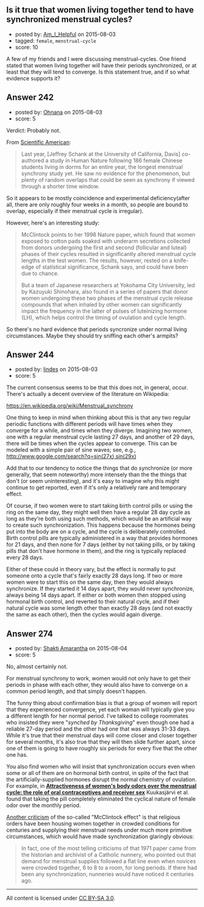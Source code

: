 ## Is it true that women living together tend to have synchronized menstrual cycles?

- posted by: [Am_I_Helpful](https://stackexchange.com/users/4256604/am-i-helpful) on 2015-08-03
- tagged: `female`, `menstrual-cycle`
- score: 10

A few of my friends and I were discussing menstrual-cycles.  One friend stated that women living together will have their periods synchronized, or at least that they will tend to converge.  Is this statement true, and if so what evidence supports it?


## Answer 242

- posted by: [Ohnana](https://stackexchange.com/users/5216208/ohnana) on 2015-08-03
- score: 5

<p>Verdict: Probably not. </p>

<p>From <a href="http://www.scientificamerican.com/article/do-women-who-live-together-menstruate-together/">Scientific American</a>:</p>

<blockquote>
  <p>Last year, [Jeffrey Schank at the University of California, Davis] co-authored a study in Human Nature following 186 female Chinese students living in dorms for an entire year, the longest menstrual synchrony study yet. He saw no evidence for the phenomenon, but plenty of random overlaps that could be seen as synchrony if viewed through a shorter time window.</p>
</blockquote>

<p>So it appears to be mostly coincidence and experimental deficiency(after all, there are only roughly four weeks in a month, so people are bound to overlap, especially if their menstrual cycle is irregular). </p>

<p>However, here's an interesting study: </p>

<blockquote>
  <p>McClintock points to her 1998 Nature paper, which found that women exposed to cotton pads soaked with underarm secretions collected from donors undergoing the first and second (follicular and luteal) phases of their cycles resulted in significantly altered menstrual cycle lengths in the test women. The results, however, rested on a knife-edge of statistical significance, Schank says, and could have been due to chance.</p>
  
  <p>But a team of Japanese researchers at Yokohama City University, led by Kazuyuki Shinohara, also found in a series of papers that donor women undergoing these two phases of the menstrual cycle release compounds that when inhaled by other women can significantly impact the frequency in the latter of pulses of luteinizing hormone (LH), which helps control the timing of ovulation and cycle length.</p>
</blockquote>

<p>So there's no hard evidence that periods syncronize under normal living circumstances. Maybe they should try sniffing each other's armpits?</p>



## Answer 244

- posted by: [lindes](https://stackexchange.com/users/120990/lindes) on 2015-08-03
- score: 5

The current consensus seems to be that this does not, in general, occur. There's actually a decent overview of the literature on Wikipedia:

https://en.wikipedia.org/wiki/Menstrual_synchrony

One thing to keep in mind when thinking about this is that any two regular periodic functions with different periods will have times when they converge for a while, and times when they diverge. Imagining two women, one with a regular menstrual cycle lasting 27 days, and another of 29 days, there will be times when the cycles appear to converge. This can be modeled with a simple pair of sine waves; see, e.g., http://www.google.com/search?q=sin(27x),sin(29x)

Add that to our tendency to notice the things that do synchronize (or more generally, that seem noteworthy) more intensely than the the things that don't (or seem uninteresting), and it's easy to imagine why this might continue to get reported, even if it's only a relatively rare and temporary effect.

Of course, if two women were to start taking birth control pills or using the ring on the same day, they might well then have a regular 28 day cycle as long as they're both using such methods, which would be an artificial way to create such synchronization. This happens because the hormones being put into the body are on a cycle, and the cycle is deliberately controlled.  Birth control pills are typically administered in a way that provides hormones for 21 days, and then none for 7 days (either by not taking pills, or by taking pills that don't have hormone in them), and the ring is typically replaced every 28 days.  

Either of these could in theory vary, but the effect is normally to put someone onto a cycle that's fairly exactly 28 days long.  If two or more women were to start this on the same day, then they would always synchronize.  If they started it 14 days apart, they would never synchronize, always being 14 days apart.  If either or both women then stopped using hormonal birth control, and reverted to their natural cycle, and if their natural cycle was some length other than exactly 28 days (and not exactly the same as each other), then the cycles would again diverge.


## Answer 274

- posted by: [Shakti Amarantha](https://stackexchange.com/users/6557352/shakti-amarantha) on 2015-08-04
- score: 5

<p>No, almost certainly not.</p>

<p>For menstrual synchrony to work, women would not only have to get their periods in phase with each other, they would also have to converge on a common period length, and that simply doesn't happen.  </p>

<p>The funny thing about confirmation bias is that a group of women will report that they experienced convergence, yet each woman will typically give you a different length for her normal period.  I've talked to college roommates who insisted they were "<em>synched by Thanksgiving</em>" even though one had a reliable 27-day period and the other had one that was always 31-33 days.  While it's true that their menstrual days will come closer and closer together for several months, it's also true that they will then slide further apart, since one of them is going to have roughly six periods for every five that the other one has.</p>

<p>You also find women who will insist that synchronization occurs even when some or all of them are on hormonal birth control, in spite of the fact that the artificially-supplied hormones disrupt the normal chemistry of ovulation. For example, in <strong><a href="http://beheco.oxfordjournals.org/content/15/4/579.full">Attractiveness of women's body odors over the menstrual cycle: the role of oral contraceptives and receiver sex</a></strong> Kuukasjärvi et al. found that taking the pill completely eliminated the cyclical nature of female odor over the monthly period.</p>

<p><a href="http://www.quora.com/Do-the-menstruation-cycles-of-women-working-together-synchronize/answer/Draper-Kauffman-1">Another criticism</a> of the so-called "McClintock effect" is that religious orders have been housing women together in crowded conditions for centuries and supplying their menstrual needs under much more primitive circumstances, which would have made synchronization glaringly obvious:</p>

<blockquote>
  <p>In fact, one of the most telling criticisms of that 1971 paper came
  from the historian and archivist of a Catholic nunnery, who pointed
  out that demand for menstrual supplies followed a flat line even when
  novices were crowded together, 6 to 8 to a room, for long periods.  If
  there had been any synchronization, nunneries would have noticed it
  centuries ago.</p>
</blockquote>




---

All content is licensed under [CC BY-SA 3.0](https://creativecommons.org/licenses/by-sa/3.0/).
